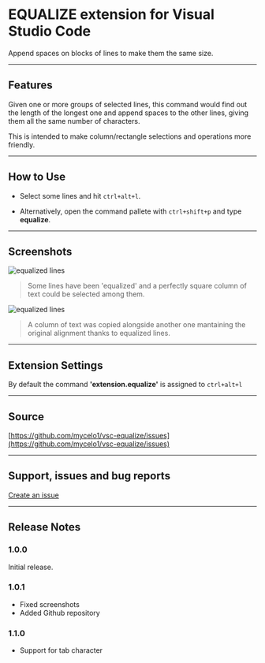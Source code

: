 # EQUALIZE extension for Visual Studio Code

Append spaces on blocks of lines to make them the same size.

-----------------------------------------------------------------------------------------------------------

## Features

Given one or more groups of selected lines, this command would find out the length of the longest one and append spaces to the other lines, giving them all the same number of characters.

This is intended to make column/rectangle selections and operations more friendly.

-----------------------------------------------------------------------------------------------------------

## How to Use

* Select some lines and hit `ctrl+alt+l`.

* Alternatively, open the command pallete with `ctrl+shift+p` and type **equalize**.

-----------------------------------------------------------------------------------------------------------

## Screenshots

![equalized lines](https://cdn.rawgit.com/mycelo1/vsc-equalize/master/images/screenshot1.png)

> Some lines have been 'equalized' and a perfectly square column of text could be selected among them.

![equalized lines](https://cdn.rawgit.com/mycelo1/vsc-equalize/master/images/screenshot2.png)

> A column of text was copied alongside another one mantaining the original alignment thanks to equalized lines.

-----------------------------------------------------------------------------------------------------------

## Extension Settings

By default the command **'extension.equalize'** is assigned to `ctrl+alt+l`

-----------------------------------------------------------------------------------------------------------

## Source

[https://github.com/mycelo1/vsc-equalize/issues](https://github.com/mycelo1/vsc-equalize/issues)

-----------------------------------------------------------------------------------------------------------

## Support, issues and bug reports

[Create an issue](https://github.com/mycelo1/vsc-equalize/issues)

-----------------------------------------------------------------------------------------------------------

## Release Notes

### 1.0.0

Initial release.

### 1.0.1

* Fixed screenshots
* Added Github repository

### 1.1.0

* Support for tab character
